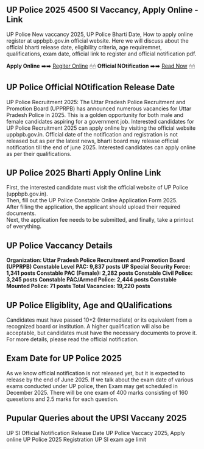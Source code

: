 ## UP Police 2025 4500 SI Vaccancy, Apply Online - Link
UP Police New vaccancy 2025, UP Police Bharti Date, How to apply online register at uppbpb.gov.in official website. Here we will discuss about the official bharti release date, eligibility criteria, age requiremnet, qualifications, exam date, official link to register and official notification pdf. 

**Apply Online** ➡️➡️ [Regiter Online](91-clubapk.com) 🖯🖯
**Official NOtification** ➡️➡️ [Read Now](damanclubb.in) 🖯🖯

## UP Police Official NOtification Release Date
UP Police Recruitment 2025: The Uttar Pradesh Police Recruitment and Promotion Board (UPPRPB) has announced numerous vacancies for Uttar Pradesh Police in 2025. This is a golden opportunity for both male and female candidates aspiring for a government job. Interested candidates for UP Police Recruitment 2025 can apply online by visiting the official website uppbpb.gov.in.
Official date of the notification and registration is not released but as per the latest news, bharti board may release official notification till the end of june 2025. Interested candidates can apply online as per their qualifications. 

## UP Police 2025 Bharti Apply Online Link 
First, the interested candidate must visit the official website of UP Police (uppbpb.gov.in).  
Then, fill out the UP Police Constable Online Application Form 2025.  
After filling the application, the applicant should upload their required documents.  
Next, the application fee needs to be submitted, and finally, take a printout of everything.

## UP Police Vaccancy Details 

**Organization: Uttar Pradesh Police Recruitment and Promotion Board (UPPRPB)
Constable Level PAC: 9,837 posts
UP Special Security Force: 1,341 posts
Constable PAC (Female): 2,282 posts
Constable Civil Police: 3,245 posts
Constable PAC/Armed Police: 2,444 posts
Constable Mounted Police: 71 posts
Total Vacancies: 19,220 posts**

## UP Police Eligiblity, Age and QUalifications 
Candidates must have passed 10+2 (Intermediate) or its equivalent from a recognized board or institution.
A higher qualification will also be acceptable, but candidates must have the necessary documents to prove it.
For more details, please read the official notification.

## Exam Date for UP Police 2025
As we know official notification is not released yet, but it is expected to release by the end of June 2025. If we talk about the exam date of various exams conducted under UP police, then Exam may get scheduled in December 2025. There will be one exam of 400 marks consisting of 160 quesetions and 2.5 marks for each question. 

## Pupular Queries about the UPSI Vaccany 2025
UP SI Official Notification Release Date
UP Police Vaccacy 2025, Apply online
UP Police 2025 Registration 
UP SI exam age limit

